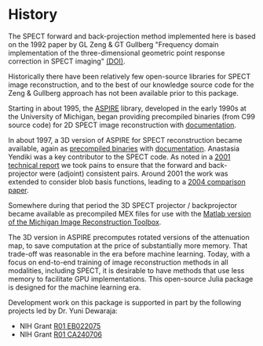 # History

The SPECT forward and back-projection method implemented here
is based on the 1992 paper
by GL Zeng & GT Gullberg
"Frequency domain implementation
of the three-dimensional geometric point response correction in SPECT imaging"
[(DOI)](https://doi.org/10.1109/23.173222).


Historically
there have been relatively few
open-source libraries
for SPECT image reconstruction,
and to the best of our knowledge
source code for the Zeng & Gullberg approach
has not been available prior to this package.

Starting in about 1995,
the
[ASPIRE](https://web.eecs.umich.edu/~fessler/aspire/index.html)
library,
developed in the early 1990s
at the University of Michigan,
began providing precompiled binaries
(from C99 source code)
for 2D SPECT image reconstruction
with
[documentation](https://web.eecs.umich.edu/~fessler/papers/files/tr/95,293,aspire3.pdf).

In about 1997,
a 3D version of ASPIRE
for SPECT reconstruction
became available,
again as
[precompiled binaries](https://web.eecs.umich.edu/~fessler/aspire/index.html)
with
[documentation](https://web.eecs.umich.edu/~fessler/papers/files/tr/97,310,ugf.pdf).
Anastasia Yendiki
was a key contributor
to the SPECT code.
As noted in a
[2001 technical report](https://web.eecs.umich.edu/~fessler/papers/files/tr/spect3.pdf)
we took pains to ensure
that the forward and back-projector
were (adjoint) consistent pairs.
Around 2001
the work was extended
to consider
blob basis functions,
leading to a
[2004 comparison paper](https://doi.org/10.1088/0031-9155/49/11/003).

Somewhere during that period
the 3D SPECT projector / backprojector
became available
as precompiled MEX files
for use with the
[Matlab version of the Michigan Image Reconstruction Toolbox](https://github.com/JeffFessler/mirt).

The 3D version in ASPIRE
precomputes rotated versions of the attenuation map,
to save computation
at the price of substantially more memory.
That trade-off was reasonable
in the era before machine learning.
Today,
with a focus on end-to-end training
of image reconstruction methods
in all modalities,
including SPECT,
it is desirable
to have methods
that use less memory
to facilitate
GPU implementations.
This open-source Julia package
is designed for the machine learning era. 

Development work on this package
is supported in part by the following projects
led by Dr. Yuni Dewaraja:
* NIH Grant [R01 EB022075](https://grantome.com/grant/NIH/R01-EB022075-01A1)
* NIH Grant [R01 CA240706](https://grantome.com/grant/NIH/R01-CA240706-01A1)
